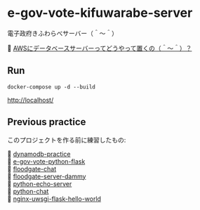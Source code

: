 # e-gov-vote-kifuwarabe-server

電子政府きふわらべサーバー（＾～＾）

📖 [AWSにデータベースサーバーってどうやって置くの（＾～＾）？](https://crieit.net/drafts/61890804402ea)  

## Run

```shell
docker-compose up -d --build
```

[http://localhost/](http://localhost/)  

## Previous practice

このプロジェクトを作る前に練習したもの:  

📖 [dynamodb-practice](https://github.com/muzudho/dynamodb-practice)  
📖 [e-gov-vote-python-flask](https://github.com/muzudho/e-gov-vote-python-flask)  
📖 [floodgate-chat](https://github.com/muzudho/floodgate-chat)  
📖 [floodgate-server-dammy](https://github.com/muzudho/floodgate-server-dammy)  
📖 [python-echo-server](https://github.com/muzudho/python-echo-server)  
📖 [python-chat](https://github.com/muzudho/python-chat)  
📖 [nginx-uwsgi-flask-hello-world](https://github.com/muzudho/nginx-uwsgi-flask-hello-world)  

